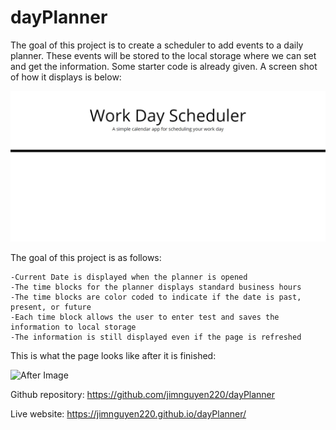 # dayPlanner

The goal of this project is to create a scheduler to add events to a daily planner.  These events will be stored to the local storage where we can set and get the information. Some starter code is already given.  A screen shot of how it displays is below: 

![Before Image](./assets/schedulerBefore.jpg)

The goal of this project is as follows:
```
-Current Date is displayed when the planner is opened
-The time blocks for the planner displays standard business hours
-The time blocks are color coded to indicate if the date is past, present, or future
-Each time block allows the user to enter test and saves the information to local storage 
-The information is still displayed even if the page is refreshed
```

This is what the page looks like after it is finished: 

![After Image](./assets/....jpg)

Github repository: https://github.com/jimnguyen220/dayPlanner

Live website: https://jimnguyen220.github.io/dayPlanner/